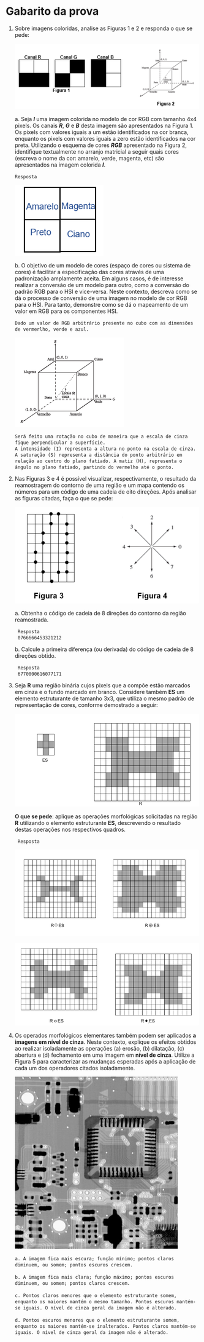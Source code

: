 # Gabarito da prova
1.  Sobre imagens coloridas, analise as Figuras 1 e 2 e responda o que se pede:

    ![Questão 1](https://github.com/talissonavila/IFCEMaracanau/blob/main/Ciencia_da_Computacao/Processamento_Digital_de_Imagens/2023_1_m/Avaliacao_3/imagens/pdi_2023_1_av3_pergunta_1_i.PNG)
    
    a. Seja *__I__* uma imagem colorida no modelo de cor RGB com tamanho 4x4 pixels. Os canais *__R__*, *__G__* e *__B__* desta imagem são apresentados na Figura 1. Os pixels com valores iguais a um estão identificados na cor branca, enquanto os pixels com valores iguais a zero estão identificados na cor preta. Utilizando o esquema de cores *__RGB__* apresentado na Figura 2, identifique textualmente no arranjo matricial a seguir quais cores (escreva o nome da cor: amarelo, verde, magenta, etc) são apresentados na imagem colorida *__I__*.

        Resposta 

    ![Resposta da questão 1](https://github.com/talissonavila/IFCEMaracanau/blob/main/Ciencia_da_Computacao/Processamento_Digital_de_Imagens/2023_1_m/Avaliacao_3/imagens/pdi_2023_1_av3_resposta_1_i.PNG)

    b.	O objetivo de um modelo de cores (espaço de cores ou sistema de cores) é facilitar a especificação das cores através de uma padronização amplamente aceita. Em alguns casos, é de interesse realizar a conversão de um modelo para outro, como a conversão do padrão RGB para o HSI e vice-versa. Neste contexto, descreva como se dá o processo de conversão de uma imagem no modelo de cor RGB para o HSI. Para tanto, demonstre como se dá o mapeamento de um valor em RGB para os componentes HSI.

        Dado um valor de RGB arbitrário presente no cubo com as dimensões de vermerlho, verde e azul.

    ![Cubo RGB](https://github.com/talissonavila/IFCEMaracanau/blob/main/Ciencia_da_Computacao/Processamento_Digital_de_Imagens/2023_1_m/Avaliacao_3/imagens/pdi_2023_1_av3_resposta_1_ii.PNG)

        Será feito uma rotação no cubo de maneira que a escala de cinza fique perpendicular a superfície.
        A intensidade (I) representa a altura no ponto na escala de cinza. A saturação (S) representa a distância do ponto arbitrário em relação ao centro do plano fatiado. A matiz (H), representa o ângulo no plano fatiado, partindo do vermelho até o ponto.
    
2. Nas Figuras 3 e 4 é possível visualizar, respectivamente, o resultado da reamostragem do contorno de uma região e um mapa contendo os números para um código de uma cadeia de oito direções. Após analisar as figuras citadas, faça o que se pede:

    ![Questão 2](https://github.com/talissonavila/IFCEMaracanau/blob/main/Ciencia_da_Computacao/Processamento_Digital_de_Imagens/2023_1_m/Avaliacao_3/imagens/pdi_2023_1_av3_pergunta_2_i.PNG)

    a.	Obtenha o código de cadeia de 8 direções do contorno da região reamostrada. 
        
        Resposta
        0766666453321212

    b.	Calcule a primeira diferença (ou derivada) do código de cadeia de 8 direções obtido.

        Resposta
        6770000616077171
    
3. Seja __R__ uma região binária cujos pixels que a compõe estão marcados em cinza e o fundo marcado em branco. Considere também __ES__ um elemento estruturante de tamanho 3x3, que utiliza o mesmo padrão de representação de cores, conforme demostrado a seguir:

    ![Questão 3](https://github.com/talissonavila/IFCEMaracanau/blob/main/Ciencia_da_Computacao/Processamento_Digital_de_Imagens/2023_1_m/Avaliacao_3/imagens/pdi_2023_1_av3_pergunta_3_i.PNG)

    __O que se pede__: aplique as operações morfológicas solicitadas na região __R__ utilizando o elemento estruturante __ES__, descrevendo o resultado destas operações nos respectivos quadros.
        
        Resposta

    ![Resposta questão 3 i](https://github.com/talissonavila/IFCEMaracanau/blob/main/Ciencia_da_Computacao/Processamento_Digital_de_Imagens/2023_1_m/Avaliacao_3/imagens/pdi_2023_1_av3_resposta_3_i.PNG)

    ![Resposta questão 3 ii](https://github.com/talissonavila/IFCEMaracanau/blob/main/Ciencia_da_Computacao/Processamento_Digital_de_Imagens/2023_1_m/Avaliacao_3/imagens/pdi_2023_1_av3_resposta_3_ii.PNG)

4.  Os operados morfológicos elementares também podem ser aplicados __a imagens em nível de cinza__. Neste contexto, explique os efeitos obtidos ao realizar isoladamente as operações (a) erosão, (b) dilatação, (c) abertura e (d) fechamento em uma imagem em __nível de cinza__. Utilize a Figura 5 para caracterizar as mudanças esperadas após a aplicação de cada um dos operadores citados isoladamente.

    ![Figura 5](https://github.com/talissonavila/IFCEMaracanau/blob/main/Ciencia_da_Computacao/Processamento_Digital_de_Imagens/2023_1_m/Avaliacao_3/imagens/pdi_2023_1_av3_pergunta_4_i.png)

        a. A imagem fica mais escura; função mínimo; pontos claros diminuem, ou somem; pontos escuros crescem.
        
        b. A imagem fica mais clara; função máximo; pontos escuros diminuem, ou somem; pontos claros crescem.

        c. Pontos claros menores que o elemento estruturante somem, enquanto os maiores mantém o mesmo tamanho. Pontos escuros mantém-se iguais. O nível de cinza geral da imagem não é alterado.

        d. Pontos escuros menores que o elemento estruturante somem, enquanto os maiores mantém-se inalterados. Pontos claros mantém-se iguais. O nível de cinza geral da imagem não é alterado.
